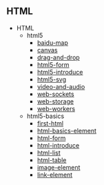 ## HTML
- HTML
  - html5
    - [baidu-map](HTML/html5/baidu-map.md)
    - [canvas](HTML/html5/canvas.md)
    - [drag-and-drop](HTML/html5/drag-and-drop.md)
    - [html5-form](HTML/html5/html5-form.md)
    - [html5-introduce](HTML/html5/html5-introduce.md)
    - [html5-svg](HTML/html5/html5-svg.md)
    - [video-and-audio](HTML/html5/video-and-audio.md)
    - [web-sockets](HTML/html5/web-sockets.md)
    - [web-storage](HTML/html5/web-storage.md)
    - [web-workers](HTML/html5/web-workers.md)
  - html5-basics
    - [first-html](HTML/html5-basics/first-html.md)
    - [html-basics-element](HTML/html5-basics/html-basics-element.md)
    - [html-form](HTML/html5-basics/html-form.md)
    - [html-introduce](HTML/html5-basics/html-introduce.md)
    - [html-list](HTML/html5-basics/html-list.md)
    - [html-table](HTML/html5-basics/html-table.md)
    - [image-element](HTML/html5-basics/image-element.md)
    - [link-element](HTML/html5-basics/link-element.md)
